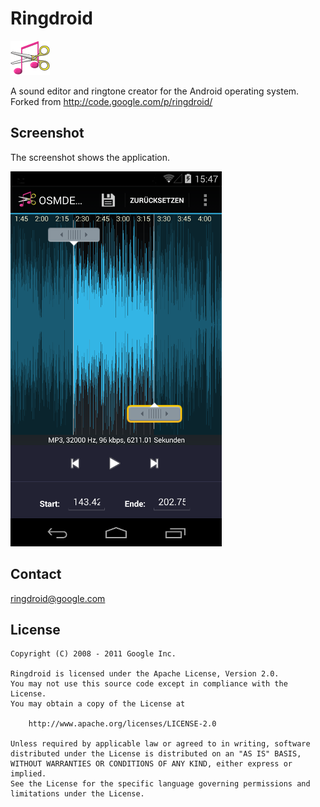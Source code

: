 # Ringdroid

![Ringdroid logo](logo.png "Ringdroid logo")

A sound editor and ringtone creator for the Android operating system.  
Forked from http://code.google.com/p/ringdroid/


## Screenshot

The screenshot shows the application.

![Ringdroid](screenshot.png "Ringdroid")


## Contact

ringdroid@google.com


## License


    Copyright (C) 2008 - 2011 Google Inc.

    Ringdroid is licensed under the Apache License, Version 2.0.
    You may not use this source code except in compliance with the License.
    You may obtain a copy of the License at

        http://www.apache.org/licenses/LICENSE-2.0

    Unless required by applicable law or agreed to in writing, software
    distributed under the License is distributed on an "AS IS" BASIS,
    WITHOUT WARRANTIES OR CONDITIONS OF ANY KIND, either express or implied.
    See the License for the specific language governing permissions and
    limitations under the License.
